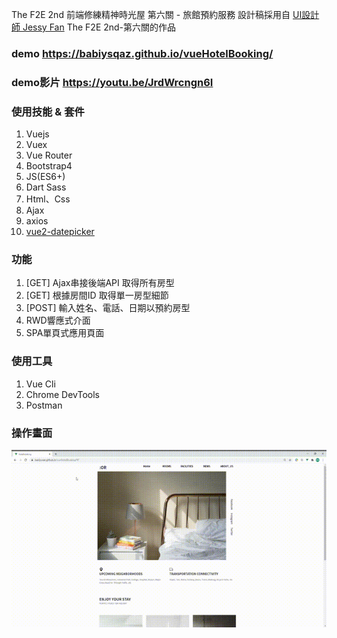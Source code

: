 The F2E 2nd 前端修練精神時光屋 第六關 - 旅館預約服務
設計稿採用自 [UI設計師 Jessy Fan](https://challenge.thef2e.com/user/1991) The F2E 2nd-第六關的作品

### demo https://babiysqaz.github.io/vueHotelBooking/
### demo影片 https://youtu.be/JrdWrcngn6I

### 使用技能 & 套件
1. Vuejs
2. Vuex
3. Vue Router
4. Bootstrap4
5. JS(ES6+)
6. Dart Sass
7. Html、Css
8. Ajax
9. axios
10. [vue2-datepicker](https://github.com/mengxiong10/vue2-datepicker)

### 功能
1. [GET] Ajax串接後端API 取得所有房型
2. [GET] 根據房間ID 取得單一房型細節
3. [POST] 輸入姓名、電話、日期以預約房型
4. RWD響應式介面
5. SPA單頁式應用頁面

### 使用工具
1. Vue Cli
2. Chrome DevTools
3. Postman

### 操作畫面
![image](https://github.com/babiysqaz/vueHotelBooking/blob/master/demo.gif)

